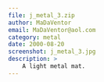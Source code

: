 ```yaml
---
file: j_metal_3.zip
author: MaDaVentor
email: MaDaVentor@aol.com
category: metal
date: 2000-08-20
screenshot: j_metal_3.jpg
description: >
    A light metal mat.
---
```

